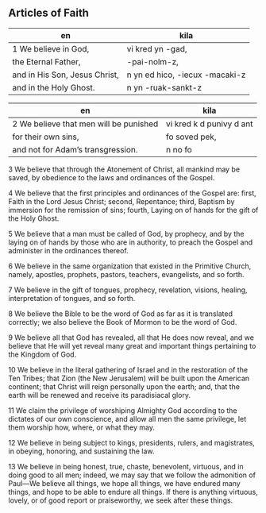 ## Articles of Faith

en | kila
--- | ---
1 We believe in God, | vi kred yn -gad,
the Eternal Father, | -pai-nolm-z,
and in His Son, Jesus Christ, | n yn ed hico, -iecux -macaki-z 
and in the Holy Ghost. | n yn -ruak-sankt-z

en | kila
--- | ---
2 We believe that men will be punished|vi kred k d punivy d ant 
for their own sins, | fo soved pek,
and not for Adam’s transgression. | n no fo 

3 We believe that through the Atonement of Christ, all mankind may be saved, by obedience to the laws and ordinances of the Gospel.

4 We believe that the first principles and ordinances of the Gospel are: first, Faith in the Lord Jesus Christ; second, Repentance; third, Baptism by immersion for the remission of sins; fourth, Laying on of hands for the gift of the Holy Ghost.

5 We believe that a man must be called of God, by prophecy, and by the laying on of hands by those who are in authority, to preach the Gospel and administer in the ordinances thereof.

6 We believe in the same organization that existed in the Primitive Church, namely, apostles, prophets, pastors, teachers, evangelists, and so forth.

7 We believe in the gift of tongues, prophecy, revelation, visions, healing, interpretation of tongues, and so forth.

8 We believe the Bible to be the word of God as far as it is translated correctly; we also believe the Book of Mormon to be the word of God.

9 We believe all that God has revealed, all that He does now reveal, and we believe that He will yet reveal many great and important things pertaining to the Kingdom of God.

10 We believe in the literal gathering of Israel and in the restoration of the Ten Tribes; that Zion (the New Jerusalem) will be built upon the American continent; that Christ will reign personally upon the earth; and, that the earth will be renewed and receive its paradisiacal glory.

11 We claim the privilege of worshiping Almighty God according to the dictates of our own conscience, and allow all men the same privilege, let them worship how, where, or what they may.

12 We believe in being subject to kings, presidents, rulers, and magistrates, in obeying, honoring, and sustaining the law.

13 We believe in being honest, true, chaste, benevolent, virtuous, and in doing good to all men; indeed, we may say that we follow the admonition of Paul—We believe all things, we hope all things, we have endured many things, and hope to be able to endure all things. If there is anything virtuous, lovely, or of good report or praiseworthy, we seek after these things.